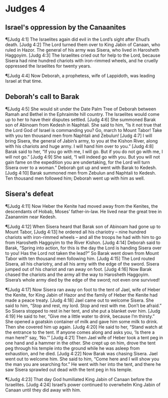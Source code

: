 # Judges 4

## Israel's oppression by the Canaanites
¶[Judg 4:1] The Israelites again did evil in the Lord’s sight after Ehud’s death.
[Judg 4:2] The Lord turned them over to King Jabin of Canaan, who ruled in Hazor. The general of his army was Sisera, who lived in Harosheth Haggoyim.
[Judg 4:3] The Israelites cried out for help to the Lord, because Sisera had nine hundred chariots with iron-rimmed wheels, and he cruelly oppressed the Israelites for twenty years.

¶[Judg 4:4] Now Deborah, a prophetess, wife of Lappidoth, was leading Israel at that time.

## Deborah's call to Barak
¶[Judg 4:5] She would sit under the Date Palm Tree of Deborah between Ramah and Bethel in the Ephraimite hill country. The Israelites would come up to her to have their disputes settled.
[Judg 4:6] She summoned Barak son of Abinoam from Kedesh in Naphtali. She said to him, “Is it not true that the Lord God of Israel is commanding you? Go, march to Mount Tabor! Take with you ten thousand men from Naphtali and Zebulun!
[Judg 4:7] I will bring Sisera, the general of Jabin’s army, to you at the Kishon River, along with his chariots and huge army. I will hand him over to you.”
[Judg 4:8] Barak said to her, “If you go with me, I will go. But if you do not go with me, I will not go.”
[Judg 4:9] She said, “I will indeed go with you. But you will not gain fame on the expedition you are undertaking, for the Lord will turn Sisera over to a woman.” Deborah got up and went with Barak to Kedesh.
[Judg 4:10] Barak summoned men from Zebulun and Naphtali to Kedesh. Ten thousand men followed him; Deborah went up with him as well.

## Sisera's defeat
¶[Judg 4:11] Now Heber the Kenite had moved away from the Kenites, the descendants of Hobab, Moses’ father-in-law. He lived near the great tree in Zaanannim near Kedesh.

¶[Judg 4:12] When Sisera heard that Barak son of Abinoam had gone up to Mount Tabor,
[Judg 4:13] he ordered all his chariotry – nine hundred chariots with iron-rimmed wheels – and all the troops he had with him to go from Harosheth Haggoyim to the River Kishon.
[Judg 4:14] Deborah said to Barak, “Spring into action, for this is the day the Lord is handing Sisera over to you! Has the Lord not taken the lead?” So Barak went down from Mount Tabor with ten thousand men following him.
[Judg 4:15] The Lord routed Sisera, all his chariotry, and all his army with the edge of the sword. Sisera jumped out of his chariot and ran away on foot.
[Judg 4:16] Now Barak chased the chariots and the army all the way to Harosheth Haggoyim. Sisera’s whole army died by the edge of the sword; not even one survived!

¶[Judg 4:17] Now Sisera ran away on foot to the tent of Jael, wife of Heber the Kenite, for King Jabin of Hazor and the family of Heber the Kenite had made a peace treaty.
[Judg 4:18] Jael came out to welcome Sisera. She said to him, “Stop and rest, my lord. Stop and rest with me. Don’t be afraid.” So Sisera stopped to rest in her tent, and she put a blanket over him.
[Judg 4:19] He said to her, “Give me a little water to drink, because I’m thirsty.” She opened a goatskin container of milk and gave him some milk to drink. Then she covered him up again.
[Judg 4:20] He said to her, “Stand watch at the entrance to the tent. If anyone comes along and asks you, ‘Is there a man here?’ say, ‘No.’”
[Judg 4:21] Then Jael wife of Heber took a tent peg in one hand and a hammer in the other. She crept up on him, drove the tent peg through his temple into the ground while he was asleep from exhaustion, and he died.
[Judg 4:22] Now Barak was chasing Sisera. Jael went out to welcome him. She said to him, “Come here and I will show you the man you are searching for.” He went with her into the tent, and there he saw Sisera sprawled out dead with the tent peg in his temple.

¶[Judg 4:23] That day God humiliated King Jabin of Canaan before the Israelites.
[Judg 4:24] Israel’s power continued to overwhelm King Jabin of Canaan until they did away with him.

